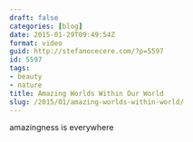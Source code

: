 ```yaml
---
draft: false
categories: [blog]
date: 2015-01-29T09:49:54Z
format: video
guid: http://stefanocecere.com/?p=5597
id: 5597
tags:
- beauty
- nature
title: Amazing Worlds Within Our World
slug: /2015/01/amazing-worlds-within-world/
---
```


amazingness is everywhere

<div class="jetpack-video-wrapper">
</div>